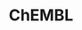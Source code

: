 ---
bigquery: https://console.cloud.google.com/bigquery?p=patents-public-data&d=ebi_chembl&page=dataset
citation: '"The ChEMBL database in 2017." Anna Gaulton, Anne Hersey, Michał Nowotka,
  A Patrícia Bento, Jon Chambers, David Mendez, Prudence Mutowo, Francis Atkinson,
  Louisa J Bellis, Elena Cibrián-Uhalte, Mark Davies, Nathan Dedman, Anneli Karlsson,
  María Paula Magariños, John P Overington, George Papadatos, Ines Smit, Andrew R
  Leach Nucleic acids Research (2017) 45 (Database Issue), D945-D954'
contributors: European Bioinformatics Institute
cost: None
description: ChEMBL Data is a manually curated database of small molecules used in
  drug discovery, including information about existing patented drugs.
documentation: 'schema: https://www.ebi.ac.uk/chembl/db_schema


  '
last_edit: 04/11/2022, 17:35:11
location: https://console.cloud.google.com/marketplace/product/google_patents_public_datasets/chembl
maintained_by: EMBL-EBI, an outstation of European Molecular Biology Laboratory
related_publications: '

  ChEMBL: towards direct deposition of bioassay data.


  Mendez D, Gaulton A, Bento AP, Chambers J, De Veij M, Félix E, Magariños MP, Mosquera
  JF, Mutowo P, Nowotka M, Gordillo-Marañón M, Hunter F, Junco L, Mugumbate G, Rodriguez-Lopez
  M, Atkinson F, Bosc N, Radoux CJ, Segura-Cabrera A, Hersey A, Leach AR.


  — Nucleic Acids Res. 2019; 47(D1):D930-D940. doi: 10.1093/nar/gky1075

  '
schema_fields:
- parent_id
- tissue_id
- site_id
- level2_description
- ref_id
- homologue
- mw_monoisotopic
- applicant_full_name
- issue
- definition
- pathway_id
- bto_id
- aspect
- product_id
- compsyn_id
- l1
- class_type
- mc_organism
- route
- result_flag
- uberon_id
- assay_cell_type
- enzyme_name
- targcomp_id
- source_domain_id
- cell_ontology_id
- year
- cl_lincs_id
- mechanism_of_action
- text_value
- cell_source_tax_id
- tax_id
- binding_site_comment
- toid
- ref_url
- enzyme_tid
- acd_most_bpka
- compound_key
- ddd_id
- ro3_pass
- l8
- pchembl_value
- mechanism_comment
- data_validity_comment
- structure_type
- species_group_flag
- hbd_lipinski
- stem_class
- mec_id
- published_value
- l6
- updated_by
- acd_logd
- alert_id
- inorganic_flag
- version
- oral
- efo_term
- parent_go_id
- disease_efficacy
- chebi_par_id
- approval_date
- comments
- patent_id
- formulation_id
- prediction_method
- selectivity_comment
- withdrawn_reason
- tbl
- smid
- chirality
- ingredient
- published_units
- assay_test_type
- usan_stem_id
- ddd_value
- irac_class_id
- related_tid
- accession
- site_residues
- parenteral
- mol_atc_id
- drugind_id
- name
- cx_logd
- mol_frac_id
- standard_text_value
- protein_class_id
- pref_name
- relationship_desc
- db_source
- mc_target_type
- level1_description
- doc_type
- cx_logp
- idx
- parameter_value
- doc_id
- start_position
- hrac_class_id
- domain_name
- ref_type
- active_ingredient
- dosage_form
- co_stem_id
- ddd_units
- activity_comment
- sei
- component_type
- cell_name
- standard_units
- num_alerts
- first_in_class
- canonical_smiles
- warning_country
- standard_relation
- mc_tax_id
- job_id
- curation_comment
- active_molregno
- set_name
- src_id
- met_comment
- stem
- smarts
- previous_company
- indref_id
- downgraded
- assay_organism
- first_page
- polymer_flag
- assay_tax_id
- parent_type
- subgroup
- innovator_company
- major_class
- drug_record_id
- units
- mw_freebase
- cell_id
- comp_class_id
- assay_type
- qudt_units
- mc_target_accession
- cell_source_tissue
- bao_id
- level4_description
- molecular_species
- level5
- company
- helm_notation
- warnref_id
- ap_id
- doi
- entity_type
- protclasssyn_id
- prodrug
- normal_range_min
- who_name
- assay_strain
- alogp
- usan_stem
- lle
- class_level
- withdrawn_country
- level2
- standard_inchi
- domain_description
- direct_interaction
- mol_irac_id
- assay_subcellular_fraction
- frac_class_id
- status
- cell_source_organism
- l7
- site_name
- mutation
- oc_id
- topical
- relationship
- ddd_admr
- qed_weighted
- hba
- withdrawn_flag
- src_assay_id
- comp_go_id
- drug_substance_flag
- actsm_id
- upper_value
- orig_description
- confidence_score
- cx_most_bpka
- prod_pat_id
- normal_range_max
- strength
- stat
- record_id
- sequence_md5sum
- domain_type
- clo_id
- research_stem
- targrel_id
- usan_stem_definition
- assay_id
- activity_id
- publication_number
- who_extra
- cell_description
- last_active
- updated_on
- num_ro5_violations
- aidx
- met_conversion
- mecref_id
- domain_id
- psa
- mc_target_name
- cpd_str_alert_id
- warning_year
- src_description
- type
- src_short_name
- drug_product_flag
- mesh_heading
- cx_most_apka
- volume
- assay_tissue
- first_approval
- confidence
- delist_flag
- target_type
- submission_date
- ddd_comment
- assay_category
- molregno
- caloha_id
- cidx
- efo_id
- hbd
- curated_by
- assay_source
- standard_type
- authors
- acd_most_apka
- hrac_code
- rgid
- standard_flag
- action_type
- compd_id
- level3
- description
- component_id
- tid_fixed
- level1
- annotation
- alert_set_id
- therapeutic_flag
- syn_type
- creation_date
- warning_type
- short_name
- withdrawn_class
- pubmed_id
- standard_upper_value
- uo_units
- isoform
- patent_no
- alert_name
- bei
- potential_duplicate
- num_lipinski_ro5_violations
- metref_id
- natural_product
- le
- predbind_id
- ridx
- chembl_id
- bao_endpoint
- level3_description
- protein_class_synonym
- max_phase
- aromatic_rings
- protein_class_desc
- heavy_atoms
- full_molformula
- relation
- indication_class
- availability_type
- biocomp_id
- withdrawn_year
- irac_code
- relationship_type
- as_id
- molfile
- log_id
- sequence
- substrate_record_id
- assay_param_id
- black_box_warning
- label
- usan_year
- synonyms
- l5
- activity_count
- variant_id
- src_compound_id
- cellosaurus_id
- organism
- dosed_ingredient
- db_version
- hba_lipinski
- full_mwt
- trade_name
- ad_type
- patent_use_code
- priority
- abstract
- component_synonym
- mesh_id
- warning_class
- max_phase_for_ind
- compound_name
- molecular_mechanism
- target_mapping
- patent_expire_date
- met_id
- nda_type
- ass_cls_map_id
- std_act_id
- metabolite_record_id
- molecule_type
- end_position
- l4
- standard_value
- molsyn_id
- standard_inchi_key
- sitecomp_id
- bao_format
- l3
- res_stem_id
- assay_desc
- mol_hrac_id
- usan_substem
- source
- entity_id
- target_desc
- parent_molregno
- last_page
- l2
- go_id
- warning_description
- value
- warning_id
- published_relation
- rtb
- country
- assay_class_id
- path
- level4
- frac_code
- parameter_type
- title
- atc_code
- published_type
- tid
- acd_logp
- pathway_key
- journal
shortname: chembl
tags:
- biotechnology
- health
- chemical
- bioinformatics
- medical
terms_of_use: CC BY-SA 3.0
title: ChEMBL
uuid: e232a192-965c-4ec9-904c-155b6dfe56c5
---